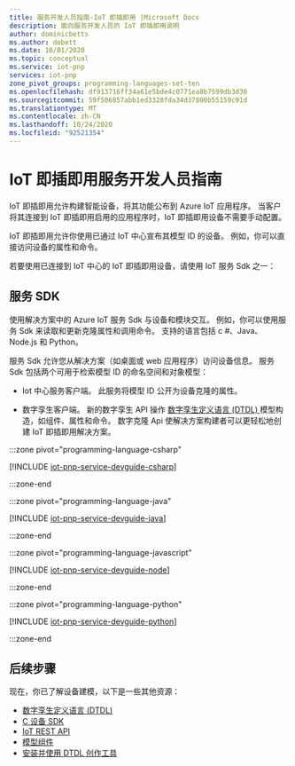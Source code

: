 ```yaml
---
title: 服务开发人员指南-IoT 即插即用 |Microsoft Docs
description: 面向服务开发人员的 IoT 即插即用说明
author: dominicbetts
ms.author: dobett
ms.date: 10/01/2020
ms.topic: conceptual
ms.service: iot-pnp
services: iot-pnp
zone_pivot_groups: programming-languages-set-ten
ms.openlocfilehash: df913716ff34a61e5bde4c0771ea8b7599db3d30
ms.sourcegitcommit: 59f506857abb1ed3328fda34d37800b55159c91d
ms.translationtype: MT
ms.contentlocale: zh-CN
ms.lasthandoff: 10/24/2020
ms.locfileid: "92521354"
---
```

# <a name="iot-plug-and-play-service-developer-guide"></a>IoT 即插即用服务开发人员指南

IoT 即插即用允许构建智能设备，将其功能公布到 Azure IoT 应用程序。 当客户将其连接到 IoT 即插即用启用的应用程序时，IoT 即插即用设备不需要手动配置。

IoT 即插即用允许你使用已通过 IoT 中心宣布其模型 ID 的设备。 例如，你可以直接访问设备的属性和命令。

若要使用已连接到 IoT 中心的 IoT 即插即用设备，请使用 IoT 服务 Sdk 之一：

## <a name="service-sdks"></a>服务 SDK

使用解决方案中的 Azure IoT 服务 Sdk 与设备和模块交互。 例如，你可以使用服务 Sdk 来读取和更新克隆属性和调用命令。 支持的语言包括 c #、Java、Node.js 和 Python。

服务 Sdk 允许您从解决方案（如桌面或 web 应用程序）访问设备信息。 服务 Sdk 包括两个可用于检索模型 ID 的命名空间和对象模型：

- Iot 中心服务客户端。 此服务将模型 ID 公开为设备克隆的属性。

- 数字孪生客户端。 新的数字孪生 API 操作 [数字孪生定义语言 (DTDL) ](concepts-digital-twin.md) 模型构造，如组件、属性和命令。 数字克隆 Api 使解决方案构建者可以更轻松地创建 IoT 即插即用解决方案。

:::zone pivot="programming-language-csharp"

[!INCLUDE [iot-pnp-service-devguide-csharp](../../includes/iot-pnp-service-devguide-csharp.md)]

:::zone-end

:::zone pivot="programming-language-java"

[!INCLUDE [iot-pnp-service-devguide-java](../../includes/iot-pnp-service-devguide-java.md)]

:::zone-end

:::zone pivot="programming-language-javascript"

[!INCLUDE [iot-pnp-service-devguide-node](../../includes/iot-pnp-service-devguide-node.md)]

:::zone-end

:::zone pivot="programming-language-python"

[!INCLUDE [iot-pnp-service-devguide-python](../../includes/iot-pnp-service-devguide-python.md)]

:::zone-end

## <a name="next-steps"></a>后续步骤

现在，你已了解设备建模，以下是一些其他资源：

- [数字孪生定义语言 (DTDL)](https://github.com/Azure/opendigitaltwins-dtdl)
- [C 设备 SDK](/azure/iot-hub/iot-c-sdk-ref/)
- [IoT REST API](/rest/api/iothub/device)
- [模型组件](./concepts-components.md)
- [安装并使用 DTDL 创作工具](howto-use-dtdl-authoring-tools.md)